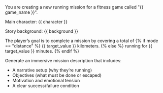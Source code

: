 You are creating a new running mission for a fitness game called "{{ game_name }}".

Main character:
{{ character }}

Story background:
{{ background }}

The player’s goal is to complete a mission by covering a total of
{% if mode == "distance" %}
{{ target_value }} kilometers.
{% else %}
running for {{ target_value }} minutes.
{% endif %}

Generate an immersive mission description that includes:
- A narrative setup (why they’re running)
- Objectives (what must be done or escaped)
- Motivation and emotional tension
- A clear success/failure condition

